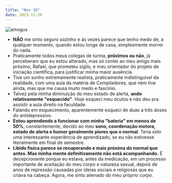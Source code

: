 ```yaml
---
title: "Nov 20"
date: 2023-11-20
---
```


![amogus](https://juststickers.in/wp-content/uploads/2020/10/shhh-amongus.png)

- **NÃO** me sinto seguro sozinho e às vezes parece que tenho medo de, a qualquer momento, quando estou longe de casa, simplesmente morrer do nada.
- Praticamente todos meus colegas de turma, **próximos ou não**, já perceberam que eu estou alterado, mas só contei ao meu amigo mais próximo, Rafael, que prometeu sigilo, e meu orientador do projeto de iniciação científica, para justificar minha maior ausência.
- Tive um sonho extremamente realista, praticamente indistinguível da realidade, com uma aula da matéria de Compiladores, que nem tive ainda, mas que me causa muito medo e fascínio.
- Talvez pela minha diminuição do meu estado de alerta, **ando relativamente "esquecido"**. Hoje esqueci meu óculos e não deu pra assistir a aula direito na faculdade.
- Falando em esquecimento, aparentemente esqueci de duas a três doses do antidepressivo.
- **Estou aprendendo a funcionar com minha "bateria" em menos de 50%**, constantemente, devido ao meu **sono, coordenação motora, estado de alerta e humor geralmente piores que o normal**. Teria sido uma interessante experiência de aprendizado, se eu não estivesse literalmente em final de semestre.
- **Libido física parece se recuperando e mais próxima do normal que antes. Mas minha mente definitivamente não está acompanhando.** É decepcionante porque eu estava, antes da medicação, em um processo importante de aceitação do meu corpo e natureza sexual, depois de anos de repressão causadas por ideias sociais e religiosas que eu criava na cabeça. Agora, me sinto alienado do meu próprio corpo.

